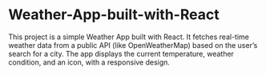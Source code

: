 # Weather-App-built-with-React
This project is a simple Weather App built with React. It fetches real-time weather data from a public API (like OpenWeatherMap) based on the user’s search for a city. The app displays the current temperature, weather condition, and an icon, with a responsive design.
